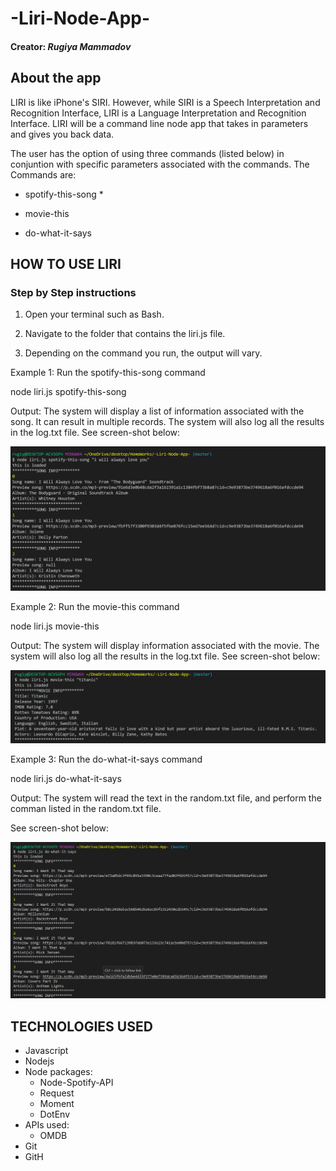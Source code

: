 # -Liri-Node-App-

#### Creator: *Rugiya Mammadov*

## About the app

LIRI is like iPhone's SIRI. However, while SIRI is a Speech Interpretation and Recognition Interface, LIRI is a Language Interpretation and Recognition Interface. LIRI will be a command line node app that takes in parameters and gives you back data.

The user has the option of using three commands (listed below) in conjuntion with specific parameters associated with the commands. The Commands are:

  * spotify-this-song *

  * movie-this

  * do-what-it-says
  
 ## HOW TO USE LIRI
 
### Step by Step instructions
1. Open your terminal such as Bash.

1. Navigate to the folder that contains the liri.js file.

1. Depending on the command you run, the output will vary.

Example 1: Run the spotify-this-song command

 node liri.js spotify-this-song <name of song>
  
Output: The system will display a list of information associated with the song. It can result in multiple records. The system will also log all the results in the log.txt file. See screen-shot below:

![alt text](/images/screenshot1.png)

Example 2: Run the movie-this command

 node liri.js movie-this <name of movie>
  
Output: The system will display information associated with the movie. The system will also log all the results in the log.txt file. See screen-shot below:

![alt text](/images/screenshot2.png)

Example 3: Run the do-what-it-says command

 node liri.js do-what-it-says
 
 
Output: The system will read the text in the random.txt file, and perform the comman listed in the random.txt file.

See screen-shot below:

![alt text](/images/screenshot3.png)

## TECHNOLOGIES USED
  * Javascript
  * Nodejs
  * Node packages:
      * Node-Spotify-API
      * Request
      * Moment
      * DotEnv
  * APIs used:
      * OMDB
  * Git
  * GitH
